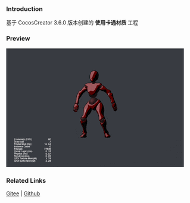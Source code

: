 ### Introduction

基于 CocosCreator 3.6.0 版本创建的 **使用卡通材质** 工程

### Preview
![image](../../../gif/202203/2022030513.gif)

### Related Links
[Gitee](https://gitee.com/mirrors_cocos-creator/example-cases/tree/v2.4.3/assets/cases/3d) | [Github](https://github.com/cocos-creator/example-cases/tree/v2.4.3/assets/cases/3d)
